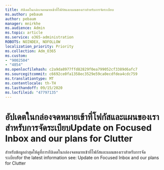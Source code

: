 ```yaml
---
title: อัปเดตในกล่องจดหมายเข้าที่โฟกัสและแผนของเราสำหรับการจัดระเบียบ
ms.author: pebaum
author: pebaum
manager: mnirkhe
ms.audience: Admin
ms.topic: article
ms.service: o365-administration
ROBOTS: NOINDEX, NOFOLLOW
localization_priority: Priority
ms.collection: Adm_O365
ms.custom:
- "9002504"
- "4854"
ms.openlocfilehash: c2a9da8977ffd82829f0ea799052cf3389d6afc7
ms.sourcegitcommit: c6692ce0fa1358ec3529e59ca0ecdfdea4cdc759
ms.translationtype: MT
ms.contentlocale: th-TH
ms.lasthandoff: 09/15/2020
ms.locfileid: "47797135"
---
```

# <a name="update-on-focused-inbox-and-our-plans-for-clutter"></a><span data-ttu-id="74e32-102">อัปเดตในกล่องจดหมายเข้าที่โฟกัสและแผนของเราสำหรับการจัดระเบียบ</span><span class="sxs-lookup"><span data-stu-id="74e32-102">Update on Focused Inbox and our plans for Clutter</span></span>

<span data-ttu-id="74e32-103">สำหรับข้อมูลล่าสุดให้ดูที่การอัปเดตในกล่องจดหมายเข้าที่โฟกัสและแผนของเราสำหรับการจัดระเบียบ</span><span class="sxs-lookup"><span data-stu-id="74e32-103">for the latest information see: Update on Focused Inbox and our plans for Clutter</span></span>
